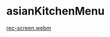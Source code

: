 # asianKitchenMenu

[rec-screen.webm](https://user-images.githubusercontent.com/95275269/194716749-04f3c7e2-e629-41f5-a8ad-aac430699b7d.webm)

